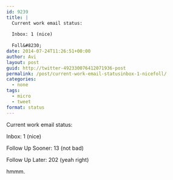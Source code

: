 ```yaml
---
id: 9239
title: |
  Current work email status:
  
  Inbox: 1 (nice)
  
  Foll&#8230;
date: 2014-07-24T11:26:51+00:00
author: Avi
layout: post
guid: http://twitter-492330076412071936-post
permalink: /post/current-work-email-statusinbox-1-nicefoll/
categories:
  - none
tags:
  - micro
  - tweet
format: status
---
```

Current work email status:

Inbox: 1 (nice)

Follow Up Sooner: 13 (not bad)

Follow Up Later: 202 (yeah right)

hmmm.